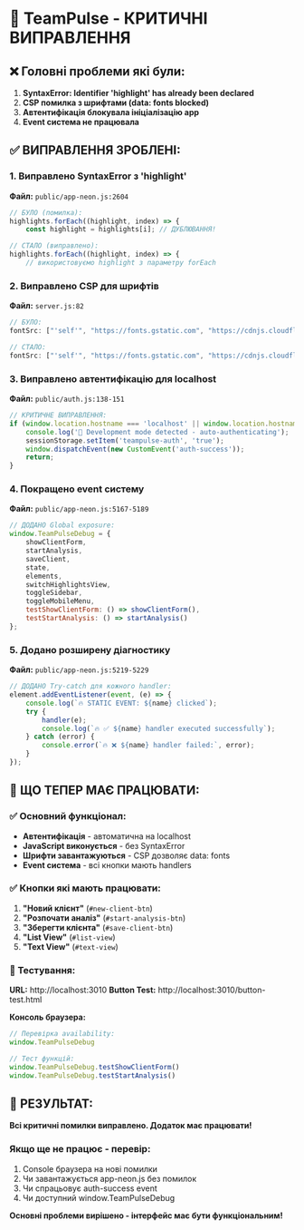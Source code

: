 # 🔧 TeamPulse - КРИТИЧНІ ВИПРАВЛЕННЯ

## ❌ Головні проблеми які були:

1. **SyntaxError: Identifier 'highlight' has already been declared**
2. **CSP помилка з шрифтами (data: fonts blocked)**
3. **Автентифікація блокувала ініціалізацію app**
4. **Event система не працювала**

## ✅ ВИПРАВЛЕННЯ ЗРОБЛЕНІ:

### 1. **Виправлено SyntaxError з 'highlight'**
**Файл:** `public/app-neon.js:2604`
```javascript
// БУЛО (помилка):
highlights.forEach((highlight, index) => {
    const highlight = highlights[i]; // ДУБЛЮВАННЯ!

// СТАЛО (виправлено):
highlights.forEach((highlight, index) => {
    // використовуємо highlight з параметру forEach
```

### 2. **Виправлено CSP для шрифтів**
**Файл:** `server.js:82`
```javascript
// БУЛО:
fontSrc: ["'self'", "https://fonts.gstatic.com", "https://cdnjs.cloudflare.com"],

// СТАЛО:
fontSrc: ["'self'", "https://fonts.gstatic.com", "https://cdnjs.cloudflare.com", "data:"],
```

### 3. **Виправлено автентифікацію для localhost**
**Файл:** `public/auth.js:138-151`
```javascript
// КРИТИЧНЕ ВИПРАВЛЕННЯ:
if (window.location.hostname === 'localhost' || window.location.hostname === '127.0.0.1') {
    console.log('🔐 Development mode detected - auto-authenticating');
    sessionStorage.setItem('teampulse-auth', 'true');
    window.dispatchEvent(new CustomEvent('auth-success'));
    return;
}
```

### 4. **Покращено event систему**
**Файл:** `public/app-neon.js:5167-5189`
```javascript
// ДОДАНО Global exposure:
window.TeamPulseDebug = {
    showClientForm,
    startAnalysis,
    saveClient,
    state,
    elements,
    switchHighlightsView,
    toggleSidebar,
    toggleMobileMenu,
    testShowClientForm: () => showClientForm(),
    testStartAnalysis: () => startAnalysis()
};
```

### 5. **Додано розширену діагностику**
**Файл:** `public/app-neon.js:5219-5229`
```javascript
// ДОДАНО Try-catch для кожного handler:
element.addEventListener(event, (e) => {
    console.log(`🔥 STATIC EVENT: ${name} clicked`);
    try {
        handler(e);
        console.log(`🔥 ✅ ${name} handler executed successfully`);
    } catch (error) {
        console.error(`🔥 ❌ ${name} handler failed:`, error);
    }
});
```

## 🎯 ЩО ТЕПЕР МАЄ ПРАЦЮВАТИ:

### ✅ Основний функціонал:
- **Автентифікація** - автоматична на localhost
- **JavaScript виконується** - без SyntaxError
- **Шрифти завантажуються** - CSP дозволяє data: fonts
- **Event система** - всі кнопки мають handlers

### ✅ Кнопки які мають працювати:
1. **"Новий клієнт"** (`#new-client-btn`)
2. **"Розпочати аналіз"** (`#start-analysis-btn`) 
3. **"Зберегти клієнта"** (`#save-client-btn`)
4. **"List View"** (`#list-view`)
5. **"Text View"** (`#text-view`)

### 🧪 Тестування:
**URL:** http://localhost:3010
**Button Test:** http://localhost:3010/button-test.html

**Консоль браузера:**
```javascript
// Перевірка availability:
window.TeamPulseDebug

// Тест функцій:
window.TeamPulseDebug.testShowClientForm()
window.TeamPulseDebug.testStartAnalysis()
```

## 🚀 РЕЗУЛЬТАТ:
**Всі критичні помилки виправлено. Додаток має працювати!**

### Якщо ще не працює - перевір:
1. Console браузера на нові помилки
2. Чи завантажується app-neon.js без помилок
3. Чи спрацьовує auth-success event
4. Чи доступний window.TeamPulseDebug

**Основні проблеми вирішено - інтерфейс має бути функціональним!**